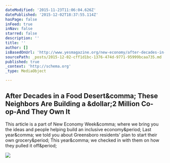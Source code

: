 ```yaml
---
dateModified: '2015-11-23T11:06:04.626Z'
datePublished: '2015-12-02T18:37:55.114Z'
hasPage: false
inFeed: true
inNav: false
starred: false
description: ''
title: ''
author: []
isBasedOnUrl: 'http://www.yesmagazine.org/new-economy/after-decades-in-a-food-desert-these-neighbors-build-a-2-million-co-op-and-they-own-it-20151112'
sourcePath: _posts/2015-12-02-cff1d1bc-1376-474d-9771-95999bcaa735.md
published: true
_context: 'http://schema.org'
_type: MediaObject

---
```

<article style=""><h1>After Decades in a Food Desert&amp;comma; These Neighbors Are Building a &amp;dollar;2 Million Co-op-And They Own It</h1><p>This article is a part of New Economy Week&amp;comma; where we bring you the ideas and people helping build an inclusive economy&amp;period; Last year&amp;comma; we told you about Greensboro residents' plan to start their own grocery&amp;period; This year&amp;comma; we checked in with them on how they pulled it off&amp;period;</p><img src="http://www.yesmagazine.org/new-economy/after-decades-in-a-food-desert-these-neighbors-build-a-2-million-co-op-and-they-own-it-20151112/rcc_650.jpg/@@images/image/feature" /></article>